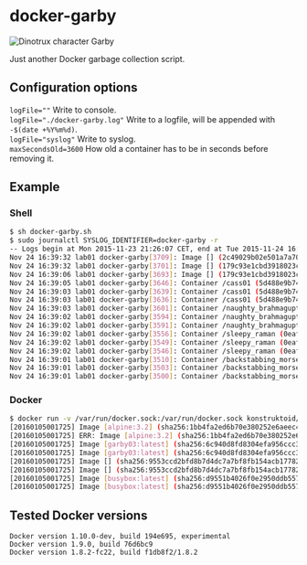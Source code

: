 # docker-garby

![Dinotrux character Garby](http://www.dreamworkstv.com/wp-content/uploads/2015/05/DTX-character-GARBY.jpg "Dinotrux character Garby")

Just another Docker garbage collection script.

## Configuration options
`logFile=""` Write to console.  
`logFile="./docker-garby.log"` Write to a logfile, will be appended with `-$(date +%Y%m%d)`.  
`logFile="syslog"` Write to syslog.  
`maxSecondsOld=3600` How old a container has to be in seconds before removing it.

## Example

### Shell
```sh
$ sh docker-garby.sh
$ sudo journalctl SYSLOG_IDENTIFIER=docker-garby -r
-- Logs begin at Mon 2015-11-23 21:26:07 CET, end at Tue 2015-11-24 16:40:14 CET. --
Nov 24 16:39:32 lab01 docker-garby[3709]: Image [] (2c49029b02e501a7a70e74adcd8b71478a5c3652a56037cd52815f101fae46b2) unused.
Nov 24 16:39:32 lab01 docker-garby[3701]: Image [] (179c93e1cbd3918023c7cb65b4d665782292efb5e806c108fa1293538abc4b69) removed.
Nov 24 16:39:06 lab01 docker-garby[3693]: Image [] (179c93e1cbd3918023c7cb65b4d665782292efb5e806c108fa1293538abc4b69) unused.
Nov 24 16:39:05 lab01 docker-garby[3646]: Container /cass01 (5d488e9b74df) removed.
Nov 24 16:39:03 lab01 docker-garby[3639]: Container /cass01 (5d488e9b74df) used image [cassandra:latest].
Nov 24 16:39:03 lab01 docker-garby[3636]: Container /cass01 (5d488e9b74df) finished 65648 seconds ago.
Nov 24 16:39:03 lab01 docker-garby[3601]: Container /naughty_brahmagupta (b44fb1687291) removed.
Nov 24 16:39:02 lab01 docker-garby[3594]: Container /naughty_brahmagupta (b44fb1687291) used image [].
Nov 24 16:39:02 lab01 docker-garby[3591]: Container /naughty_brahmagupta (b44fb1687291) finished 71230 seconds ago.
Nov 24 16:39:02 lab01 docker-garby[3556]: Container /sleepy_raman (0eaf21670e43) removed.
Nov 24 16:39:02 lab01 docker-garby[3549]: Container /sleepy_raman (0eaf21670e43) used image [].
Nov 24 16:39:02 lab01 docker-garby[3546]: Container /sleepy_raman (0eaf21670e43) finished 71185 seconds ago.
Nov 24 16:39:01 lab01 docker-garby[3510]: Container /backstabbing_morse (195e00cafdbf) removed.
Nov 24 16:39:01 lab01 docker-garby[3503]: Container /backstabbing_morse (195e00cafdbf) used image [].
Nov 24 16:39:01 lab01 docker-garby[3500]: Container /backstabbing_morse (195e00cafdbf) finished 71127 seconds ago.
```

### Docker
```sh
$ docker run -v /var/run/docker.sock:/var/run/docker.sock konstruktoid/docker-garby
[20160105001725] Image [alpine:3.2] (sha256:1bb4fa2ed6b70e380252e6aeec4eed41ba0886ffbb570b9dc4350d81043043c2) unused.
[20160105001725] ERR: Image [alpine:3.2] (sha256:1bb4fa2ed6b70e380252e6aeec4eed41ba0886ffbb570b9dc4350d81043043c2) was not removed.
[20160105001725] Image [garby03:latest] (sha256:6c940d8fd8304efa956ccc3a735b53585a63498e06f6219d7f8501b376045e72) unused.
[20160105001725] Image [garby03:latest] (sha256:6c940d8fd8304efa956ccc3a735b53585a63498e06f6219d7f8501b376045e72) removed.
[20160105001725] Image [] (sha256:9553ccd2bfd8b7d4dc7a7bf8fb154acb17782cfd6422d9c2e833360eacb53f68) unused.
[20160105001725] Image [] (sha256:9553ccd2bfd8b7d4dc7a7bf8fb154acb17782cfd6422d9c2e833360eacb53f68) removed.
[20160105001725] Image [busybox:latest] (sha256:d9551b4026f0e2950ddb557cc640871710bf88476ca938b71499305647231b82) unused.
[20160105001725] Image [busybox:latest] (sha256:d9551b4026f0e2950ddb557cc640871710bf88476ca938b71499305647231b82) removed.
```

## Tested Docker versions
`Docker version 1.10.0-dev, build 194e695, experimental`  
`Docker version 1.9.0, build 76d6bc9`  
`Docker version 1.8.2-fc22, build f1db8f2/1.8.2`  
